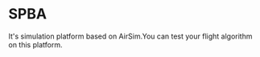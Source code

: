 # SPBA
It's simulation platform based on AirSim.You can test your flight algorithm on this platform.
